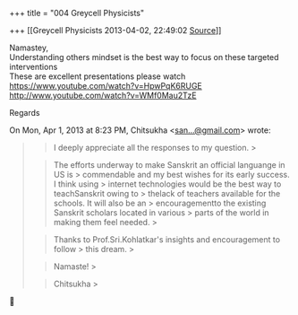 +++
title = "004 Greycell Physicists"

+++
[[Greycell Physicists	2013-04-02, 22:49:02 [Source](https://groups.google.com/g/samskrita/c/6tEt2KuTCEQ)]]



Namastey,  
Understanding others mindset is the best way to focus on these targeted interventions  
These are excellent presentations please watch  
<https://www.youtube.com/watch?v=HpwPqK6RUGE>  
<http://www.youtube.com/watch?v=WMf0Mau2TzE>  

Regards  
  

  
  

On Mon, Apr 1, 2013 at 8:23 PM, Chitsukha \<[san...@gmail.com]()\> wrote:  

> 
> > I deeply appreciate all the responses to my question. >
> 
> > 
> > 
> > 
> > 
> > The efforts underway to make Sanskrit an official languange in US is > commendable and my best wishes for its early success. I think using > internet technologies would be the best way to teachSanskrit owing to > thelack of teachers available for the schools. It will also be an > encouragementto the existing Sanskrit scholars located in various > parts of the world in making them feel needed. >
> 
> > 
> > 
> > 
> > 
> > Thanks to Prof.Sri.Kohlatkar's insights and encouragement to follow > this dream. >
> 
> > 
> > 
> > 
> > 
> > Namaste! >
> 
> > 
> > Chitsukha >
> 



